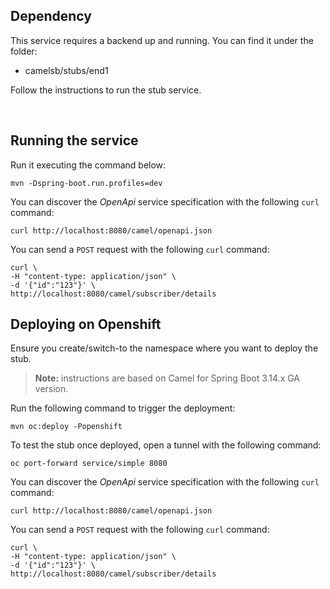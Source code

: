 ## Dependency
This service requires a backend up and running. You can find it under the folder:
 - camelsb/stubs/end1

Follow the instructions to run the stub service.

</br>

## Running the service

Run it executing the command below:

```
mvn -Dspring-boot.run.profiles=dev
```

You can discover the *OpenApi* service specification with the following `curl` command:

```
curl http://localhost:8080/camel/openapi.json
```

You can send a `POST` request with the following `curl` command:

```
curl \
-H "content-type: application/json" \
-d '{"id":"123"}' \
http://localhost:8080/camel/subscriber/details
```

## Deploying on Openshift

Ensure you create/switch-to the namespace where you want to deploy the stub.

> **Note:** instructions are based on Camel for Spring Boot 3.14.x GA version.

Run the following command to trigger the deployment:
```
mvn oc:deploy -Popenshift
```

To test the stub once deployed, open a tunnel with the following command:
```
oc port-forward service/simple 8080
```

You can discover the *OpenApi* service specification with the following `curl` command:

```
curl http://localhost:8080/camel/openapi.json
```

You can send a `POST` request with the following `curl` command:

```
curl \
-H "content-type: application/json" \
-d '{"id":"123"}' \
http://localhost:8080/camel/subscriber/details
```